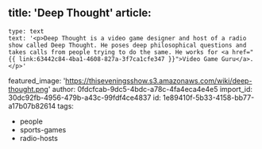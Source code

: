 title: 'Deep Thought'
article:
  -
    type: text
    text: '<p>Deep Thought is a video game designer and host of a radio show called Deep Thought. He poses deep philosophical questions and takes calls from people trying to do the same. He works for <a href="{{ link:63442c84-4ba1-4608-827a-3f7ca1cfe347 }}">Video Game Guru</a>.</p>'
featured_image: 'https://thiseveningsshow.s3.amazonaws.com/wiki/deep-thought.png'
author: 0fdcfcab-9dc5-4bdc-a78c-4fa4eca4e4e5
import_id: 30dc92fb-4956-479b-a43c-99fdf4ce4837
id: 1e89410f-5b33-4158-bb77-a17b07b82614
tags:
  - people
  - sports-games
  - radio-hosts
